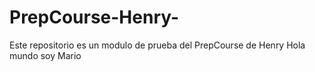# PrepCourse-Henry-
Este repositorio es un modulo de prueba del PrepCourse de Henry
Hola mundo soy Mario